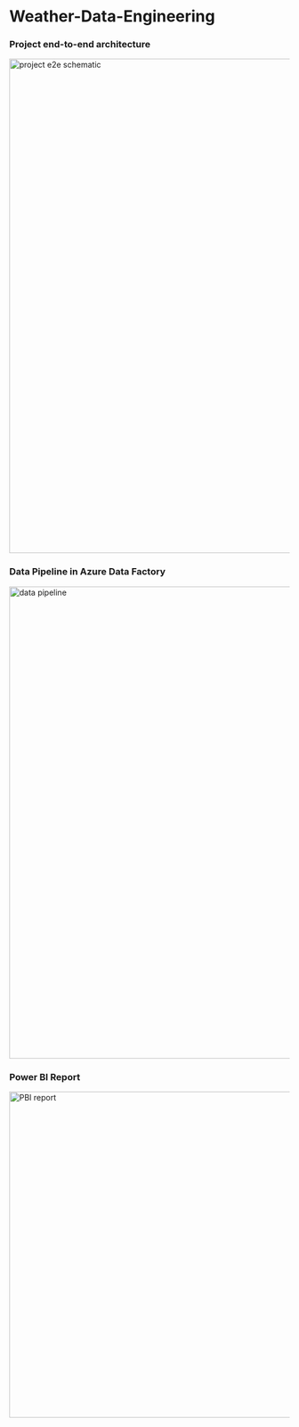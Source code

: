 # Weather-Data-Engineering
### Project end-to-end architecture
<img width="887" alt="project e2e schematic" src="https://github.com/johnuzoma/Weather-Data-Engineering/assets/18267074/072e85f1-5aa2-4b04-a4c6-b37e2417586b">


### Data Pipeline in Azure Data Factory
<img width="847" alt="data pipeline" src="https://github.com/johnuzoma/Weather-Data-Engineering/assets/18267074/e639556e-9522-4f3c-bb3f-ab165a62ef0c">


### Power BI Report
<img width="585" alt="PBI report" src="https://github.com/johnuzoma/Weather-Data-Engineering/assets/18267074/1a053ecc-4a12-41f7-93c4-fe5fb5f61c76">


